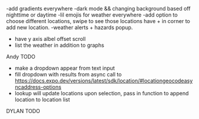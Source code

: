 -add gradients everywhere
-dark mode && changing background based off nighttime or daytime
-lil emojis for weather everywhere 
-add option to choose different locations, swipe to see those locations have + in corner to add new location. 
-weather alerts + hazards popup. 
- have y axis albel offset scroll
- list the weather in addition to graphs

Andy TODO
- make a dropdown appear from text input
- fill dropdown with results from async call to https://docs.expo.dev/versions/latest/sdk/location/#locationgeocodeasyncaddress-options
- lookup will update locations upon selection, pass in function to append location to location list

DYLAN TODO